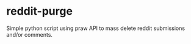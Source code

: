 # reddit-purge
Simple python script using praw API to mass delete reddit submissions and/or comments.
